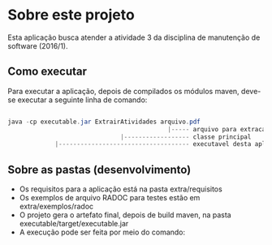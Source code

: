 Sobre este projeto
================

Esta aplicação busca atender a atividade 3 da disciplina de manutenção de software (2016/1).

## Como executar

Para executar a aplicação, depois de compilados os módulos maven, deve-se executar a seguinte linha de comando:
```java

java -cp executable.jar ExtrairAtividades arquivo.pdf
                                            |----- arquivo para extracao
                               |------------------ classe principal
             |------------------------------------ executavel desta aplicação

```

## Sobre as pastas (desenvolvimento)
- Os requisitos para a aplicação está na pasta extra/requisitos
- Os exemplos de arquivo RADOC para testes estão em extra/exemplos/radoc
- O projeto gera o artefato final, depois de build maven, na pasta executable/target/executable.jar
- A execução pode ser feita por meio do comando:
